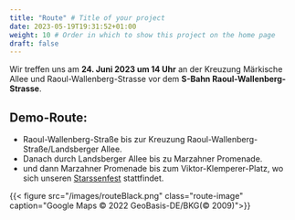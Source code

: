 ```yaml
---
title: "Route" # Title of your project
date: 2023-05-19T19:31:52+01:00
weight: 10 # Order in which to show this project on the home page
draft: false
---
```

Wir treffen uns am **24. Juni 2023 um 14 Uhr** an der Kreuzung Märkische Allee und Raoul-Wallenberg-Strasse vor dem **S-Bahn Raoul-Wallenberg-Strasse**.

## Demo-Route:

- Raoul-Wallenberg-Straße bis zur Kreuzung Raoul-Wallenberg-Straße/Landsberger Allee. 
- Danach durch Landsberger Allee bis zu Marzahner Promenade.
- und dann Marzahner Promenade bis zum Viktor-Klemperer-Platz, wo sich unseren [Starssenfest](/de/strassenfest) stattfindet.

{{< figure src="/images/routeBlack.png" class="route-image" caption="Google Maps © 2022 GeoBasis-DE/BKG(© 2009)">}}